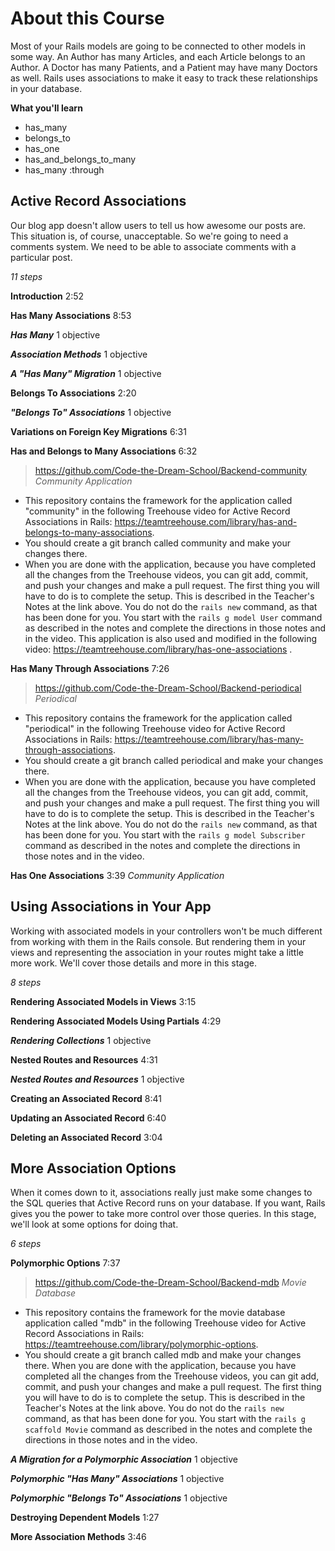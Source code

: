 # About this Course
Most of your Rails models are going to be connected to other models in some way.
An Author has many Articles, and each Article belongs to an Author.
A Doctor has many Patients, and a Patient may have many Doctors as well.
Rails uses associations to make it easy to track these relationships in your database.

**What you'll learn**

   * has_many
   * belongs_to
   * has_one
   * has_and_belongs_to_many
   * has_many :through

## Active Record Associations 
Our blog app doesn't allow users to tell us how awesome our posts are.
This situation is, of course, unacceptable.
So we're going to need a comments system.
We need to be able to associate comments with a particular post.


*11 steps*

__Introduction__
2:52

__Has Many Associations__
8:53

___Has Many___
1 objective

___Association Methods___
1 objective

___A "Has Many" Migration___
1 objective

__Belongs To Associations__
2:20

___"Belongs To" Associations___
1 objective

__Variations on Foreign Key Migrations__
6:31

__Has and Belongs to Many Associations__
6:32
> https://github.com/Code-the-Dream-School/Backend-community
*Community Application*
   - This repository contains the framework for the application called "community" in the following Treehouse video for Active Record Associations in Rails: https://teamtreehouse.com/library/has-and-belongs-to-many-associations.
   - You should create a git branch called community and make your changes there.
   - When you are done with the application, because you have completed all the changes from the Treehouse videos, you can git add, commit, and push your changes and make a pull request.
The first thing you will have to do is to complete the setup.
This is described in the Teacher's Notes at the link above.
You do not do the `rails new` command, as that has been done for you.
You start with the `rails g model User` command as described in the notes and complete the directions in those notes and in the video.
This application is also used and modified in the following video: https://teamtreehouse.com/library/has-one-associations .

__Has Many Through Associations__
7:26
> https://github.com/Code-the-Dream-School/Backend-periodical
*Periodical*
   - This repository contains the framework for the application called "periodical" in the following Treehouse video for Active Record Associations in Rails: https://teamtreehouse.com/library/has-many-through-associations.
   - You should create a git branch called periodical and make your changes there.
   - When you are done with the application, because you have completed all the changes from the Treehouse videos, you can git add, commit, and push your changes and make a pull request.
The first thing you will have to do is to complete the setup.
This is described in the Teacher's Notes at the link above.
You do not do the `rails new` command, as that has been done for you.
You start with the `rails g model Subscriber` command as described in the notes and complete the directions in those notes and in the video.

__Has One Associations__
3:39
*Community Application*

## Using Associations in Your App
Working with associated models in your controllers won't be much different from working with them in the Rails console.
But rendering them in your views and representing the association in your routes might take a little more work.
We'll cover those details and more in this stage.


*8 steps*

__Rendering Associated Models in Views__
3:15

__Rendering Associated Models Using Partials__
4:29

___Rendering Collections___
1 objective

__Nested Routes and Resources__
4:31

___Nested Routes and Resources___
1 objective

__Creating an Associated Record__
8:41

__Updating an Associated Record__
6:40

__Deleting an Associated Record__
3:04

## More Association Options
When it comes down to it, associations really just make some changes to the SQL queries that Active Record runs on your database.
If you want, Rails gives you the power to take more control over those queries.
In this stage, we'll look at some options for doing that.


*6 steps*

__Polymorphic Options__
7:37
> https://github.com/Code-the-Dream-School/Backend-mdb
*Movie Database*
   - This repository contains the framework for the movie database application called "mdb" in the following Treehouse video for Active Record Associations in Rails: https://teamtreehouse.com/library/polymorphic-options.
   - You should create a git branch called mdb and make your changes there.
   When you are done with the application, because you have completed all the changes from the Treehouse videos, you can git add, commit, and push your changes and make a pull request.
The first thing you will have to do is to complete the setup.
This is described in the Teacher's Notes at the link above.
You do not do the `rails new` command, as that has been done for you. You start with the `rails g scaffold Movie` command as described in the notes and complete the directions in those notes and in the video.

___A Migration for a Polymorphic Association___
1 objective

___Polymorphic "Has Many" Associations___
1 objective

___Polymorphic "Belongs To" Associations___
1 objective

__Destroying Dependent Models__
1:27

__More Association Methods__
3:46
